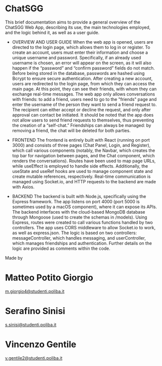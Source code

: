 # ChatSGG


This brief documentation aims to provide a general overview of the ChatSGG Web App, describing its use, the main technologies employed, and the logic behind it, as well as a user guide.

- OVERVIEW AND USER GUIDE
When the web app is opened, users are directed to the login page, which allows them to log in or register. To create an account, users must enter their information and choose a unique username and password. Specifically, if an already used username is chosen, an error will appear on the screen, as it will also happen if the “password” and “confirm password” fields do not match. Before being stored in the database, passwords are hashed using Bcrypt to ensure secure authentication. After creating a new account, users are redirected to the login page, from which they can access the main page. At this point, they can see their friends, with whom they can exchange real-time messages. The web app only allows conversations with friends: to add a friend, users need to go to the "friends" page and enter the username of the person they want to send a friend request to. The recipient can either accept or decline the request, and only after approval can contact be initiated. It should be noted that the app does not allow users to send friend requests to themselves, thus preventing the creation of a “self-chat.” Friendships can always be managed: by removing a friend, the chat will be deleted for both parties.

- FRONTEND
The frontend is entirely built with React (running on port 3000) and consists of three pages (Chat Panel, Login, and Register), which call various components (notably, the Navbar, which creates the top bar for navigation between pages, and the Chat component, which renders the conversations). Routes have been used to map page URLs, while useEffect is employed to handle side effects. Additionally, the useState and useRef hooks are used to manage component state and create mutable references, respectively. Real-time communication is managed using Socket.io, and HTTP requests to the backend are made with Axios.

- BACKEND
The backend is built with Node.js, specifically using the Express framework. The app listens on port 4000 (port 5000 is sometimes used by a macOS component), where it can expose its APIs. The backend interfaces with the cloud-based MongoDB database through Mongoose (used to create the schemas in /models). Using Express, routes were created to call various functions handled by two controllers. The app uses CORS middleware to allow Socket.io to work, as well as express.json. The logic is based on two controllers: messageController, which handles messaging, and userController, which manages friendships and authentication. Further details on the logic are provided as comments within the code.

Made by
# Matteo Potito Giorgio
m.giorgio4@studenti.poliba.it

# Serafino Sinisi
s.sinisi@studenti.poliba.it

# Vincenzo Gentile
v.gentile2@studenti.poliba.it

